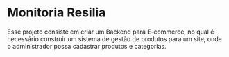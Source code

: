 
# Monitoria Resilia

Esse projeto consiste em criar um Backend para E-commerce, no qual é necessário construir um sistema de gestão de produtos para um site, onde o
administrador possa cadastrar produtos e categorias.




